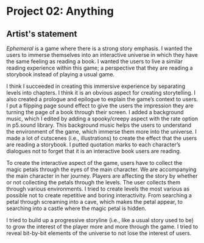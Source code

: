 # **Project 02: Anything**

## **Artist's statement**

_Ephemeral_ is a game where there is a strong story emphasis. I wanted the users to immerse themselves into an interactive
universe in which they have the same feeling as reading a book. I wanted the users to live a similar reading experience within this game; a perspective that they are reading a storybook instead of playing a usual game.

I think I succeeded in creating this immersive experience by separating levels into chapters. I think it is an obvious aspect for creating storytelling. I also created a prologue and epilogue to explain the game’s context to users. I put a flipping page sound effect to give the users the impression they are turning the page of a book through their screen. I added a background music, which I edited by adding a spooky/creepy aspect with the rate option in p5.sound library. This background music helps the users to understand the environment of the game, which immerse them more into the universe. I made a lot of cutscenes (i.e., illustrations) to create the effect that the users are reading a storybook. I putted quotation marks to each character’s dialogues not to forget that it is an interactive book users are reading.

To create the interactive aspect of the game, users have to collect the magic petals through the eyes of the main character. We are accompanying the main character in her journey. Players are affecting the story by whether or not collecting the petals through the levels. The user collects them through various environments. I tried to create levels the most various as possible not to create repetitive and boring interactivity. From searching a petal through screaming into a cave, which makes the petal appear, to searching into a castle where the magic petal is hidden.

I tried to build up a progressive storyline (i.e., like a usual story used to be) to grow the interest of the player more and more through the game. I tried to reveal bit-by-bit elements of the universe to not lose the interest of users.
